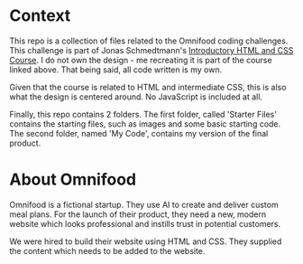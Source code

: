 # Context

This repo is a collection of files related to the Omnifood coding challenges. This challenge is part of Jonas Schmedtmann's [Introductory HTML and CSS Course](https://www.udemy.com/course/design-and-develop-a-killer-website-with-html5-and-css3). I do not own the design - me recreating it is part of the course linked above. That being said, all code written is my own.

Given that the course is related to HTML and intermediate CSS, this is also what the design is centered around. No JavaScript is included at all.

Finally, this repo contains 2 folders. The first folder, called 'Starter Files' contains the starting files, such as images and some basic starting code. The second folder, named 'My Code', contains my version of the final product.

# About Omnifood

Omnifood is a fictional startup. They use AI to create and deliver custom meal plans. For the launch of their product, they need a new, modern website which looks professional and instills trust in potential customers.

We were hired to build their website using HTML and CSS. They supplied the content which needs to be added to the website.

